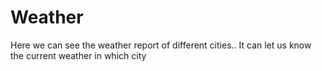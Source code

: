 # Weather
Here we can see the weather report of different cities.. It can let us know the current weather in which city
